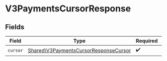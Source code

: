 # V3PaymentsCursorResponse


## Fields

| Field                                                                                          | Type                                                                                           | Required                                                                                       | Description                                                                                    |
| ---------------------------------------------------------------------------------------------- | ---------------------------------------------------------------------------------------------- | ---------------------------------------------------------------------------------------------- | ---------------------------------------------------------------------------------------------- |
| `cursor`                                                                                       | [Shared\V3PaymentsCursorResponseCursor](../../Models/Shared/V3PaymentsCursorResponseCursor.md) | :heavy_check_mark:                                                                             | N/A                                                                                            |